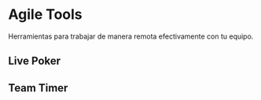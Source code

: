 # Agile Tools

Herramientas para trabajar de manera remota efectivamente con tu equipo.

## Live Poker
## Team Timer